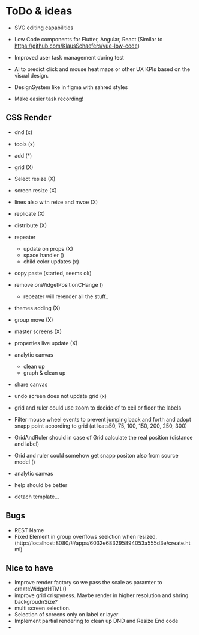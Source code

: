 # ToDo & ideas


- SVG editing capabilities

- Low Code components for Flutter, Angular, React (Similar to https://github.com/KlausSchaefers/vue-low-code)

- Improved user task management during test

- Ai to predict click and mouse heat maps or other UX KPIs based on the visual design.

- DesignSystem like in figma with sahred styles

- Make easier task recording!

## CSS Render
 - dnd (x)
 - tools (x)
 - add (*)
 - grid (X)
 - Select resize (X)
 - screen resize (X)
 - lines also with reize and mvoe (X)
 - replicate (X)
 - distribute (X)
 - repeater
    - update on props (X)
    - space handler ()
    - child color updates (x)
 - copy paste (started, seems ok)
 - remove onWidgetPositionCHange ()
    - repeater will rerender all the stuff..
 - themes adding (X)
 - group move (X)
 - master screens (X)
 - properties live update (X)
 - analytic canvas
   - clean up
   - graph & clean up
 - share canvas

 - undo screen does not update grid (x)

- grid and ruler could use zoom to decide of to ceil or floor the labels
 - Filter mouse wheel events to prevent jumping back and forth and adopt snapp point acoording to grid (at leats50, 75, 100, 150, 200, 250, 300)
 - GridAndRuler should in case of Grid calculate the real position (distance and label)
- Grid and ruler could somehow get snapp positon also from source model ()
- analytic canvas
- help should be better
- detach template...

## Bugs
  - REST Name
  - Fixed Element in group overflows seelction when resized. (http://localhost:8080/#/apps/6032e683295894053a555d3e/create.html)


## Nice to have
  - Improve render factory so we pass the scale as paramter to createWidgetHTML()
  - improve grid crispyness. Maybe render in higher resolution and shring backgroudnSize?
  - multi screen selection.
  - Selection of screens only on label or layer
  - Implement partial rendering to clean up DND and Resize End code
  -
